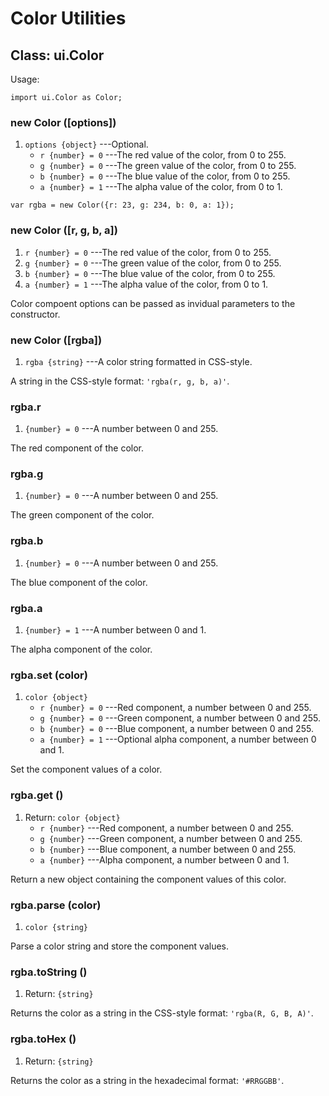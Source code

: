 # Color Utilities

## Class: ui.Color

Usage:

~~~
import ui.Color as Color;
~~~

### new Color ([options])
1. `options {object}` ---Optional.
    * `r {number} = 0` ---The red value of the color, from 0 to 255.
    * `g {number} = 0` ---The green value of the color, from 0 to 255.
    * `b {number} = 0` ---The blue value of the color, from 0 to 255.
    * `a {number} = 1` ---The alpha value of the color, from 0 to 1.

~~~
var rgba = new Color({r: 23, g: 234, b: 0, a: 1});
~~~

### new Color ([r, g, b, a])
1. `r {number} = 0` ---The red value of the color, from 0 to 255.
2. `g {number} = 0` ---The green value of the color, from 0 to 255.
3. `b {number} = 0` ---The blue value of the color, from 0 to 255.
4. `a {number} = 1` ---The alpha value of the color, from 0 to 1.

Color compoent options can be passed as invidual parameters
to the constructor.

### new Color ([rgba])
1. `rgba {string}` ---A color string formatted in CSS-style.

A string in the CSS-style format: `'rgba(r, g, b, a)'`.

### rgba.r
1. `{number} = 0` ---A number between 0 and 255.

The red component of the color.

### rgba.g
1. `{number} = 0` ---A number between 0 and 255.

The green component of the color.

### rgba.b
1. `{number} = 0` ---A number between 0 and 255.

The blue component of the color.

### rgba.a
1. `{number} = 1` ---A number between 0 and 1.

The alpha component of the color.

### rgba.set (color)
1. `color {object}`
	* `r {number} = 0` ---Red component, a number between 0 and 255.
	* `g {number} = 0` ---Green component, a number between 0 and 255.
	* `b {number} = 0` ---Blue component, a number between 0 and 255.
	* `a {number} = 1` ---Optional alpha component, a number between 0 and 1.

Set the component values of a color.

### rgba.get ()
1. Return: `color {object}`
	* `r {number}` ---Red component, a number between 0 and 255.
	* `g {number}` ---Green component, a number between 0 and 255.
	* `b {number}` ---Blue component, a number between 0 and 255.
	* `a {number}` ---Alpha component, a number between 0 and 1.

Return a new object containing the component values of this color.

### rgba.parse (color)
1. `color {string}`

Parse a color string and store the component values.

### rgba.toString ()
1. Return: `{string}`

Returns the color as a string in the CSS-style format: `'rgba(R, G, B, A)'`.

### rgba.toHex ()
1. Return: `{string}`

Returns the color as a string in the hexadecimal format: `'#RRGGBB'`.
